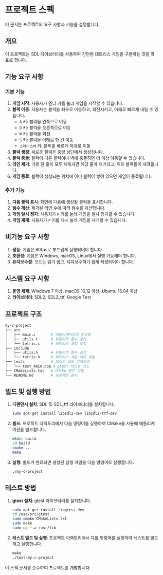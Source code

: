 # 프로젝트 스펙

이 문서는 프로젝트의 요구 사항과 기능을 설명합니다.

## 개요

이 프로젝트는 SDL 라이브러리를 사용하여 간단한 테트리스 게임을 구현하는 것을 목표로 합니다.

## 기능 요구 사항

### 기본 기능

1. **게임 시작**: 사용자가 엔터 키를 눌러 게임을 시작할 수 있습니다.
2. **블럭 이동**: 사용자는 블럭을 좌우로 이동하고, 회전시키고, 아래로 빠르게 내릴 수 있습니다.
   - `A` 키: 블럭을 왼쪽으로 이동
   - `D` 키: 블럭을 오른쪽으로 이동
   - `W` 키: 블럭을 회전
   - `S` 키: 블럭을 아래로 한 칸 이동
   - `스페이스바` 키: 블럭을 빠르게 아래로 이동
3. **블럭 생성**: 새로운 블럭은 중앙 상단에서 생성됩니다.
4. **블럭 충돌**: 블럭이 다른 블럭이나 벽에 충돌하면 더 이상 이동할 수 없습니다.
5. **라인 제거**: 가로 한 줄이 모두 채워지면 해당 줄이 제거되고, 위의 블럭들이 내려옵니다.
6. **게임 종료**: 블럭이 생성되는 위치에 이미 블럭이 쌓여 있으면 게임이 종료됩니다.

### 추가 기능

1. **다음 블럭 표시**: 화면에 다음에 생성될 블럭을 표시합니다.
2. **점수 계산**: 제거된 라인 수에 따라 점수를 계산합니다.
3. **게임 일시 정지**: 사용자가 `P` 키를 눌러 게임을 일시 정지할 수 있습니다.
4. **게임 재개**: 사용자가 `P` 키를 다시 눌러 게임을 재개할 수 있습니다.

## 비기능 요구 사항

1. **성능**: 게임은 60fps로 부드럽게 실행되어야 합니다.
2. **호환성**: 게임은 Windows, macOS, Linux에서 실행 가능해야 합니다.
3. **유지보수성**: 코드는 읽기 쉽고, 유지보수하기 쉽게 작성되어야 합니다.

## 시스템 요구 사항

1. **운영 체제**: Windows 7 이상, macOS 10.12 이상, Ubuntu 16.04 이상
2. **라이브러리**: SDL2, SDL2_ttf, Google Test

## 프로젝트 구조

```bash
my-c-project
├── src
│   ├── main.c       # 애플리케이션의 진입점
│   ├── utils.c      # 유틸리티 함수 정의
│   └── tetris.c     # 테트리스 게임 로직
├── include
│   ├── utils.h      # 유틸리티 함수 선언
│   └── tetris.h     # 테트리스 게임 헤더 파일
├── tests            # 테스트 코드 디렉토리
│   └── test_main.cpp # gtest 테스트 코드
├── CMakeLists.txt   # CMake 빌드 파일
└── README.md        # 프로젝트 문서
```

## 빌드 및 실행 방법

1. **디펜던시 설치**: SDL 및 SDL_ttf 라이브러리를 설치합니다.

    ```bash
    sudo apt-get install libsdl2-dev libsdl2-ttf-dev
    ```

2. **빌드**: 프로젝트 디렉토리에서 다음 명령어를 실행하여 CMake를 사용해 애플리케이션을 빌드합니다.

   ```bash
   mkdir build
   cd build
   cmake ..
   make
   ```

3. **실행**: 빌드가 완료되면 생성된 실행 파일을 다음 명령어로 실행합니다.

   ```bash
   ./my-c-project
   ```

## 테스트 방법

1. **gtest 설치**: gtest 라이브러리를 설치합니다.

   ```bash
   sudo apt-get install libgtest-dev
   cd /usr/src/gtest
   sudo cmake CMakeLists.txt
   sudo make
   sudo cp *.a /usr/lib
   ```

2. **테스트 빌드 및 실행**: 프로젝트 디렉토리에서 다음 명령어를 실행하여 테스트를 빌드하고 실행합니다.

   ```bash
   make
   ./test-my-c-project
   ```

이 스펙 문서를 준수하여 프로젝트를 개발합시다.
